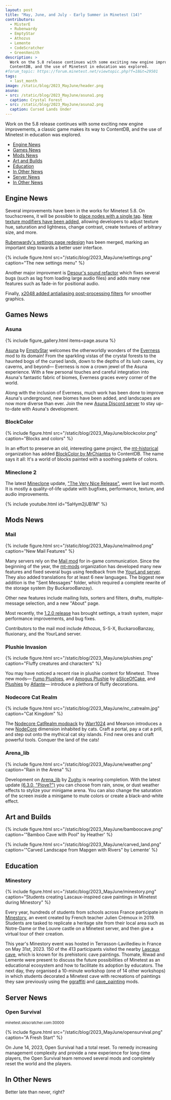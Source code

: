 ```yaml
---
layout: post
title: "May, June, and July - Early Summer in Minetest (14)"
contributors:
  - MisterE
  - Rubenwardy
  - EmptyStar
  - Athozus
  - Lemente
  - CodeScratcher
  - GreenXenith
description: >
  Work on the 5.8 release continues with some exciting new engine improvements, a classic game makes its way to
  ContentDB, and the use of Minetest in education was explored.
#forum_topic: https://forum.minetest.net/viewtopic.php?f=18&t=29501
tags:
  - last_month
image: /static/blog/2023_MayJune/header.png
asuna:
- src: /static/blog/2023_MayJune/asuna1.png
  caption: Crystal Forest
- src: /static/blog/2023_MayJune/asuna2.png
  caption: Cursed Lands Under
---
```


Work on the 5.8 release continues with some exciting new engine improvements, a classic game makes its way to ContentDB,
and the use of Minetest in education was explored.

<!-- more -->

- [Engine News](#engine-news)
- [Games News](#games-news)
- [Mods News](#mods-news)
- [Art and Builds](#art-and-builds)
- [Education](#education)
- [In Other News](#in-other-news)
- [Server News](#server-news)
- [In Other News](#in-other-news)

## Engine News

Several improvements have been in the works for Minetest 5.8. On touchscreens, it will be possible to [place nodes with
a single tap](https://github.com/minetest/minetest/commit/fc3d6c1dd9ae754e863e1d9386984a314acf1386). [New texture
modifiers have been added](https://github.com/minetest/minetest/commit/8cd129604934077f900ec587d8230fd640822934),
allowing developers to adjust texture hue, saturation and lightness, change contrast, create textures of arbitrary size,
and more.

[Rubenwardy's settings page
redesign](https://github.com/minetest/minetest/commit/d35672e78e904cbc4312637409fd6a3242e74bac) has been merged, marking
an important step towards a better user interface.

{% include figure.html src="/static/blog/2023_MayJune/settings.png" caption="The new settings menu" %}

Another major improvment is [Desour's sound
refactor](https://github.com/minetest/minetest/commit/edcbfa31c9eb636edca2ed8b10eace8e003a0a08) which fixes several bugs
(such as lag from loading large audio files) and adds many new features such as fade-in for positional audio.

Finally, [x2048 added antialiasing post-processing
filters](https://github.com/minetest/minetest/commit/c09a3a52acaffbcb389ea6d7005916f59f73f1db) for smoother graphics.

## Games News

### Asuna

{% include figure_gallery.html items=page.asuna %}

[Asuna](https://content.minetest.net/packages/EmptyStar/asuna/) by
[EmptyStar](https://content.minetest.net/users/EmptyStar/) welcomes the otherworldly wonders of the
[Everness](https://content.minetest.net/packages/SaKeL/everness/) mod to its domain! From the sparkling vistas of the
crystal forests to the haunted bogs of the cursed lands, down to the depths of its lush caves, icy caverns, and beyond—
Everness is now a crown jewel of the Asuna experience. With a few personal touches and careful integration into Asuna's
fantastic fabric of biomes, Everness graces every corner of the world.

Along with the inclusion of Everness, much work has been done to improve Asuna's underground, new biomes have been
added, and landscapes are now more diverse than ever. Join the new [Asuna Discord server](https://discord.gg/DqtD9kuk2R)
to stay up-to-date with Asuna's development.

### BlockColor

{% include figure.html src="/static/blog/2023_MayJune/blockcolor.png" caption="Blocks and colors" %}

In an effort to preserve an old, interesting game project, the [mt-historical](https://github.com/mt-historical)
organization has added [BlockColor by MrChiantos](https://content.minetest.net/packages/mt-mods/blockcolor/) to
ContentDB. The name says it all: It's a world of blocks painted with a soothing palette of colors.

### Mineclone 2

The latest [Mineclone](https://content.minetest.net/packages/Wuzzy/mineclone2/) update, ["The Very Nice
Release"](https://git.minetest.land/MineClone2/MineClone2/releases/tag/0.84.0), went live last month. It is mostly a
quality-of-life update with bugfixes, performance, texture, and audio improvements.

{% include youtube.html id="5aHym2jUB1M" %}

## Mods News

### Mail

{% include figure.html src="/static/blog/2023_MayJune/mailmod.png" caption="New Mail Features" %}

Many servers rely on the [Mail mod](https://content.minetest.net/packages/mt-mods/mail/) for in-game communication.
Since the beginning of the year, the [mt-mods](https://github.com/mt-mods) organization has developed many new features
and fixed several bugs using feedback from the [YourLand server](https://your-land.de/). They also added translations
for at least 6 new languages. The biggest new addition is the "Sent Messages" folder, which required a complete rewrite
of the storage system (by BuckarooBanzay).

Other new features include mailing lists, sorters and filters, drafts, multiple-message selection, and a new "About"
page.

Most recently, the [1.2.0 release](https://github.com/mt-mods/mail/releases/tag/1.2.0) has brought settings, a trash
system, major performance improvements, and bug fixes.

Contributors to the mail mod include Athozus, S-S-X, BuckarooBanzay, fluxionary, and the YourLand server.

### Plushie Invasion

{% include figure.html src="/static/blog/2023_MayJune/plushies.png" caption="Fluffy creatures and characters" %}

You may have noticed a recent rise in plushie content for Minetest. Three new mods— [Fumo
Plushies](https://content.minetest.net/packages/aSliceOfCake/fumoplushies/), and [Amogus
Plushie](https://content.minetest.net/packages/aSliceOfCake/amogus/) by
[aSliceOfCake](https://content.minetest.net/users/aSliceOfCake/), and
[Plushies](https://content.minetest.net/packages/Atlante/cat_plushies/) by
[Atlante](https://content.minetest.net/users/Atlante/)— introduce a plethora of fluffy decorations.

### Nodecore Cat Realm

{% include figure.html src="/static/blog/2023_MayJune/nc_catrealm.jpg" caption="Cat Kingdom" %}

The [Nodecore CatRealm modpack](https://content.minetest.net/packages/Warr1024/catrealm/) by
[Warr1024](https://content.minetest.net/users/Warr1024/) and Mearson introduces a new
[NodeCore](https://content.minetest.net/packages/Warr1024/nodecore/) dimension inhabited by cats. Craft a portal, pay a
cat a prill, and step out onto the mythical cat sky islands. Find new ores and craft powerful tools. Conquer the land of
the cats!

### Arena_lib

{% include figure.html src="/static/blog/2023_MayJune/weather.png" caption="Rain in the Arena" %}

Development on [Arena_lib](https://content.minetest.net/packages/Zughy/arena_lib/) by
[Zughy](https://content.minetest.net/users/Zughy/) is nearing completion. With the latest update [(6.3.0,
"Piove?")](https://gitlab.com/zughy-friends-minetest/arena_lib/-/releases/6.3.0) you can choose from rain, snow, or dust
weather effects to stylize your minigame arena. You can also change the saturation of the screen inside a minigame to
mute colors or create a black-and-white effect.

## Art and Builds

{% include figure.html src="/static/blog/2023_MayJune/bamboocave.png" caption='"Bamboo Cave with Pool" by Heather' %}

{% include figure.html src="/static/blog/2023_MayJune/carved_land.png" caption='"Carved Landscape from Mapgen with
Rivers" by Lemente' %}

## Education

### Minestory

{% include figure.html src="/static/blog/2023_MayJune/minestory.png" caption="Students creating Lascaux-inspired cave
    paintings in Minetest during Minestory" %}

Every year, hundreds of students from schools across France participate in
[Minestory](http://minetest.wp.ac-dijon.fr/minestory-frise-immersive-de-sites-du-patrimoine-architectural/), an event
created by French teacher Julien Crémoux in 2019. Students are tasked to replicate a heritage site from their local area
such as Notre-Dame or the Louvre castle on a Minetest server, and then give a virtual tour of their creation.

This year's Minestory event was hosted in Terrasson-Lavilledieu in France on May 31st, 2023. 150 of the 413 participants
visited the nearby [Lascaux cave](https://en.wikipedia.org/wiki/Lascaux), which is known for its prehistoric cave
paintings. Thomate, Riwad and Lemente were present to discuss the future possibilities of Minetest as an educational
ecosystem and how to facilitate its adoption by educators. The next day, they organised a 10-minute workshop (one of 14
other workshops) in which students decorated a Minetest cave with recreations of paintings they saw previously using the
[ggraffiti](https://content.minetest.net/packages/grorp/ggraffiti/) and
[cave_painting](https://github.com/Lemente/cave_painting) mods.

## Server News

### Open Survival
<sub>minetest.skiscratcher.com:30000</sub>

{% include figure.html src="/static/blog/2023_MayJune/opensurvival.png" caption="A Fresh Start" %}

On June 14, 2023, Open Survival had a total reset. To remedy increasing management complexity and provide a new
experience for long-time players, the Open Survival team removed several mods and completely reset the world and the
players.

## In Other News

Better late than never, right?
